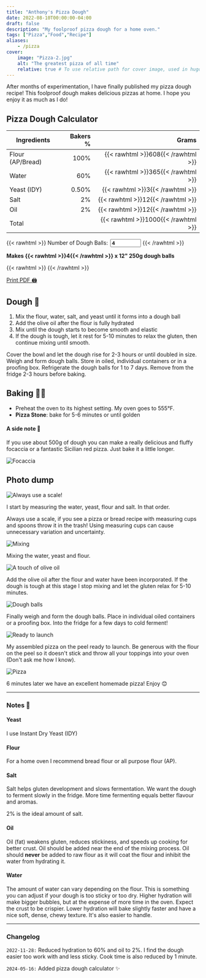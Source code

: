 ```yaml
---
title: "Anthony's Pizza Dough"
date: 2022-08-10T00:00:00-04:00
draft: false
description: "My foolproof pizza dough for a home oven."
tags: ["Pizza","Food","Recipe"]
aliases:
    - /pizza
cover:
    image: "Pizza-2.jpg"
    alt: "The greatest pizza of all time"
    relative: true # To use relative path for cover image, used in hugo Page-bundles
---
```


After months of experimentation, I have finally published my pizza dough recipe! This foolproof dough makes delicious pizzas at home. I hope you enjoy it as much as I do!

## Pizza Dough Calculator

| Ingredients   | Bakers % | Grams |
| ------------- | -------: | ----: |
| Flour (AP/Bread) | 100%  | {{< rawhtml >}}<span id="flour">608</span>{{< /rawhtml >}} |
| Water         | 60%      | {{< rawhtml >}}<span id="water">365</span>{{< /rawhtml >}} |
| Yeast (IDY)   | 0.50%    | {{< rawhtml >}}<span id="yeast">3</span>{{< /rawhtml >}} |
| Salt          | 2%       | {{< rawhtml >}}<span id="salt">12</span>{{< /rawhtml >}} |
| Oil           | 2%       | {{< rawhtml >}}<span id="oil">12</span>{{< /rawhtml >}} |
| Total         |          | {{< rawhtml >}}<span id="total">1000</span>{{< /rawhtml >}} |

{{< rawhtml >}}
    <label for="numBalls" style="padding-right: 0.2em;">Number of Dough Balls:</label>
    <input type="number" id="numBalls" value="4" min="1" oninput="calculateIngredients()" style="width:80px; font-weight: bold;">
{{< /rawhtml >}}

**Makes {{< rawhtml >}}<span id="doughBalls">4</span>{{< /rawhtml >}} x 12" 250g dough balls**

{{< rawhtml >}}
       <script>
        function calculateIngredients() {
            const numBalls = document.getElementById('numBalls').value;
            const doughWeight = 250; // Weight of each dough ball in grams
            const totalDoughWeight = numBalls * doughWeight;
            const flour = totalDoughWeight / (1 + 0.60 + 0.005 + 0.02 + 0.02);
            const water = flour * 0.60;
            const yeast = flour * 0.005;
            const salt = flour * 0.02;
            const oil = flour * 0.02;
            const totalWeight = flour + water + yeast + salt + oil;
            document.getElementById('flour').textContent = Math.round(flour);
            document.getElementById('water').textContent = Math.round(water);
            document.getElementById('yeast').textContent = Math.round(yeast);
            document.getElementById('salt').textContent = Math.round(salt);
            document.getElementById('oil').textContent = Math.round(oil);
            document.getElementById('total').textContent = Math.round(totalWeight);
            document.getElementById('doughBalls').textContent = numBalls;
        }
        // Initial calculation
        calculateIngredients();
    </script>
{{< /rawhtml >}}

[Print PDF 🖨️](pizza.pdf)

## Dough 🍕

1. Mix the flour, water, salt, and yeast until it forms into a dough ball
2. Add the olive oil after the flour is fully hydrated
3. Mix until the dough starts to become smooth and elastic
4. If the dough is tough, let it rest for 5-10 minutes to relax the gluten, then continue mixing until smooth.

Cover the bowl and let the dough  rise for 2-3 hours or until doubled in size. Weigh and form dough balls. Store in oiled, individual containers or in a proofing box. Refrigerate the dough balls for 1 to 7 days. Remove from the fridge 2-3 hours before baking.

## Baking 👨‍🍳

* Preheat the oven to its highest setting. My oven goes to 555°F.
* **Pizza Stone**: bake for 5-6 minutes or until golden

#### A side note 📝

If you use about 500g of dough you can make a really delicious and fluffy focaccia or a fantastic Sicilian red pizza. Just bake it a little longer.

![Focaccia](focaccia-min.jpg)

## Photo dump

![Always use a scale!](Pizza-3.jpg)

I start by measuring the water, yeast, flour and salt. In that order.

Always use a scale, if you see a pizza or bread recipe with measuring cups and spoons throw it in the trash! Using measuring cups can cause unnecessary variation and uncertainty.
 
![Mixing](Pizza-4.jpg)

Mixing the water, yeast and flour.

![A touch of olive oil](Pizza-6.jpg)

Add the olive oil after the flour and water have been incorporated. If the dough is tough at this stage I stop mixing and let the gluten relax for 5-10 minutes.

![Dough balls](Pizza-7.jpg)

Finally weigh and form the dough balls. Place in individual oiled containers or a proofing box. Into the fridge for a few days to cold ferment!

![Ready to launch](Pizza-1.jpg)

My assembled pizza on the peel ready to launch. Be generous with the flour on the peel so it doesn't stick and throw all your toppings into your oven (Don't ask me how I know).

![Pizza](Pizza-2.jpg)

6 minutes later we have an excellent homemade pizza! Enjoy 😊

---

### Notes 📝

#### Yeast

I use Instant Dry Yeast (IDY)

#### Flour

For a home oven I recommend bread flour or all purpose flour (AP).   

#### Salt

Salt helps gluten development and slows fermentation. We want the dough to ferment slowly in the fridge. More time fermenting equals better flavour and aromas. 

2% is the ideal amount of salt.

#### Oil

Oil (fat) weakens gluten, reduces stickiness, and speeds up cooking for better crust. Oil should be added near the end of the mixing process. Oil should **never** be added to raw flour as it will coat the flour and inhibit the water from hydrating it. 

#### Water

The amount of water can vary depending on the flour. This is something you can adjust if your dough is too sticky or too dry. Higher hydration will make bigger bubbles, but at the expense of more time in the oven. Expect the crust to be crispier. Lower hydration will bake slightly faster and have a nice soft, dense, chewy texture. It's also easier to handle.

---

### Changelog

`2022-11-28:` Reduced hydration to 60% and oil to 2%. I find the dough easier too work with and less sticky. Cook time is also reduced by 1 minute.

`2024-05-16:` Added pizza dough calculator ✨